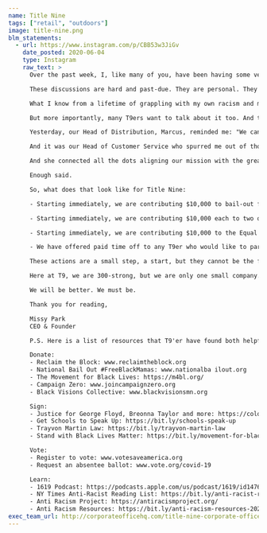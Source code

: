 ```yaml
---
name: Title Nine
tags: ["retail", "outdoors"]
image: title-nine.png
blm_statements:
  - url: https://www.instagram.com/p/CBB53w3JiGv
    date_posted: 2020-06-04
    type: Instagram
    raw_text: >
      Over the past week, I, like many of you, have been having some very difficult conversations, both at Title Nine and at home. Our discussions have centered around two inseperable issues: the invisible tailwinds of white privilege and the battering headwinds of systemic racism.

      These discussions are hard and past-due. They are personal. They are necessary.

      What I know from a lifetime of grappling with my own racism and my white privilege is that transformation is personal, painstaking, and slow. And yet, what has been a deeply personal process for me has become an issue that every corporation wants to talk about.

      But more importantly, many T9ers want to talk about it too. And they have talked in ways both frank and urgent.

      Yesterday, our Head of Distribution, Marcus, reminded me: "We cannot be silent."

      And it was our Head of Customer Service who spurred me out of thought and into action: "We have had hundreds of years to listen to black people. Now is the time for action."

      And she connected all the dots aligning our mission with the greater cause of racial justice: "Title Nine supports women who own, risk, and lead. And right now we need to support black women."

      Enough said.

      So, what does that look like for Title Nine:

      - Starting immediately, we are contributing $10,000 to bail-out funds that help black women activists.

      - Starting immediately, we are contributing $10,000 each to two organizations that support reproductive justice in the black community: SisterSong and ARC-Southeast.

      - Starting immediately, we are contributing $10,000 to the Equal Justice Initiative which fights to end racial inequalities in our criminal justice system.

      - We have offered paid time off to any T9er who would like to participate in peaceful protests in their community.

      These actions are a small step, a start, but they cannot be the finish.

      Here at T9, we are 300-strong, but we are only one small company. It will be up to all of us to support in both time and money, to protest, and to vote.

      We will be better. We must be.

      Thank you for reading,

      Missy Park
      CEO & Founder

      P.S. Here is a list of resources that T9'er have found both helpful and moving:

      Donate:
      - Reclaim the Block: www.reclaimtheblock.org
      - National Bail Out #FreeBlackMamas: www.nationalba ilout.org
      - The Movement for Black Lives: https://m4bl.org/
      - Campaign Zero: www.joincampaignzero.org
      - Black Visions Collective: www.blackvisionsmn.org

      Sign:
      - Justice for George Floyd, Breonna Taylor and more: https://colorofchange.org/campaigns/active/
      - Get Schools to Speak Up: https://bit.ly/schools-speak-up
      - Trayvon Martin Law: https://bit.ly/trayvon-martin-law
      - Stand with Black Lives Matter: https://bit.ly/movement-for-black-lives

      Vote:
      - Register to vote: www.votesaveamerica.org
      - Request an absentee ballot: www.vote.org/covid-19

      Learn:
      - 1619 Podcast: https://podcasts.apple.com/us/podcast/1619/id1476928106
      - NY Times Anti-Racist Reading List: https://bit.ly/anti-racist-reading-list
      - Anti Racism Project: https://antiracismproject.org/
      - Anti Racism Resources: https://bit.ly/anti-racism-resources-2020
exec_team_url: http://corporateofficehq.com/title-nine-corporate-office/
---
```

